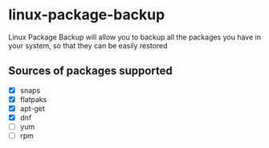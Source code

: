# linux-package-backup
Linux Package Backup will allow you to backup all the packages you have in your system, so that they can be easily restored

## Sources of packages supported
- [x] snaps
- [x] flatpaks
- [x] apt-get
- [x] dnf
- [ ] yum
- [ ] rpm